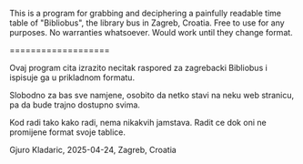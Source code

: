 This is a program for grabbing and deciphering a painfully readable time table of "Bibliobus", the library bus in Zagreb, Croatia. Free to use for any purposes. No warranties whatsoever. Would work until they change format.

===================

Ovaj program cita izrazito necitak raspored za zagrebacki Bibliobus i ispisuje ga u prikladnom formatu.

Slobodno za bas sve namjene, osobito da netko stavi na neku web stranicu, pa da bude trajno dostupno svima.

Kod radi tako kako radi, nema nikakvih jamstava. Radit ce dok oni ne promijene format svoje tablice.

Gjuro Kladaric, 2025-04-24, Zagreb, Croatia
